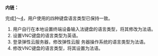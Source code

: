 **内链：**

完成[1](#l1441c3eff0cf4e5f9cb65002d5d3bcc6)～[4](#lc22f039f13274bd99b38247b1000fbbf)，用户使用的四种键盘语言类型已保持一致。

1.  <a name="l1441c3eff0cf4e5f9cb65002d5d3bcc6"></a>用户自行在本地设置终端设备输入法键盘的语言类型，将其修改为法语。
2.  设置VNC键盘的语言类型为英语。
3.  登录弹性云服务器，修改弹性云服 务器操作系统的语言类型为法语。
4.  <a name="lc22f039f13274bd99b38247b1000fbbf"></a>修改VNC键盘的语言类型，将其设置为法语。
